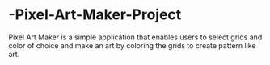 # -Pixel-Art-Maker-Project
Pixel Art Maker is a simple application that enables users to select grids and color of choice and make an art by coloring the grids to create pattern like art.
